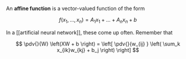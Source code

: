 An **affine function** is a vector-valued function of the form

$$
f(x_1, \dots, x_n) = A_1 x_1 + \dots + A_n x_n + b
$$

In a [[artificial neural network]], these come up often. Remember that

$$
\pdv{}{W} \left(XW + b \right) = \left[ \pdv{}{w_{ij} } \left( \sum_k x_{ik}w_{kj} + b_j \right) \right]
$$